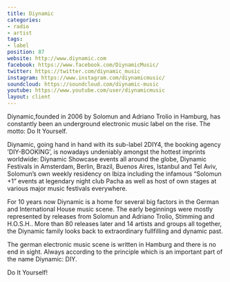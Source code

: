 ```yaml
---
title: Diynamic
categories:
- radio
- artist
tags:
- label
position: 87
website: http://www.diynamic.com
facebook: https://www.facebook.com/DiynamicMusic/
twitter: https://twitter.com/diynamic_music
instagram: https://www.instagram.com/diynamicmusic/
soundcloud: https://soundcloud.com/diynamic-music
youtube: https://www.youtube.com/user/diynamicmusic
layout: client
---
```


Diynamic,founded in 2006 by Solomun and Adriano Trolio in Hamburg, has constantly been an underground electronic music label on the rise. The motto: Do It Yourself. 

Diynamic, going hand in hand with its sub-label 2DIY4, the booking agency ’DIY-BOOKING’, is nowadays undeniably amongst the hottest imprints worldwide: Diynamic Showcase events all around the globe, Diynamic Festivals in Amsterdam, Berlin, Brazil, Buenos Aires, Istanbul and Tel Aviv, Solomun’s own weekly residency on Ibiza including the infamous “Solomun +1” events at legendary night club Pacha as well as host of own stages at various major music festivals everywhere.

For 10 years now Diynamic is a home for several big factors in the German and International House music scene. The early beginnings were mostly represented by releases from Solomun and Adriano Trolio, Stimming and H.O.S.H.. More than 80 releases later and 14 artists and groups all together, the Diynamic family looks back to extraordinary fullfilling and dynamic past. 

The german electronic music scene is written in Hamburg and there is no end in sight. Always according to the principle which is an important part of the name Diynamic: DIY.

Do It Yourself!